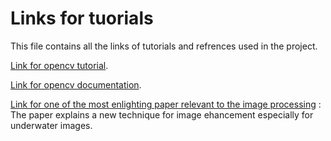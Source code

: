 # Links for tuorials 

This file contains all the links of tutorials and refrences used in the project.

[Link for opencv tutorial](http://opencv-srf.blogspot.in).

[Link for opencv documentation](http://docs.opencv.org/2.4/doc/tutorials/tutorials.html).

[Link for one of the most enlighting paper relevant to the image processing](http://perso.telecom-paristech.fr/~Gousseau/ProjAnim/2015/ImageSousMarine.pdf) : The paper explains a new technique for image ehancement especially for underwater images.


